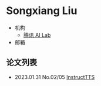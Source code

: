 # Songxiang Liu

- 机构
  - [腾讯 AI Lab](../Institutions/TecentAI.md)
- 邮箱

## 论文列表

- 2023.01.31 No.02/05 [InstructTTS](../Models/Prompt/2023.01.31_InstructTTS.md)